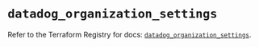 # `datadog_organization_settings`

Refer to the Terraform Registry for docs: [`datadog_organization_settings`](https://registry.terraform.io/providers/datadog/datadog/3.59.0/docs/resources/organization_settings).
